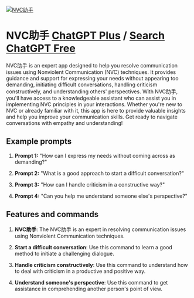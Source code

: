
[![NVC助手](https://files.oaiusercontent.com/file-HC4YSCLG2c8tZA3eKVLu2ohP?se=2123-10-20T11%3A44%3A35Z&sp=r&sv=2021-08-06&sr=b&rscc=max-age%3D31536000%2C%20immutable&rscd=attachment%3B%20filename%3Dc1923139-9edb-4816-8dbc-84fe7d30fce5.png&sig=XXw6P//4rZZ7gNA0E0kcKBT48ykhglWn6sq2T/UjQgo%3D)](https://chat.openai.com/g/g-iLFs8wxp1-nvczhu-shou)

# NVC助手 [ChatGPT Plus](https://chat.openai.com/g/g-iLFs8wxp1-nvczhu-shou) / [Search ChatGPT Free](https://gptcall.net/index.html#/?search=NVC%E5%8A%A9%E6%89%8B)

NVC助手 is an expert app designed to help you resolve communication issues using Nonviolent Communication (NVC) techniques. It provides guidance and support for expressing your needs without appearing too demanding, initiating difficult conversations, handling criticism constructively, and understanding others' perspectives. With NVC助手, you'll have access to a knowledgeable assistant who can assist you in implementing NVC principles in your interactions. Whether you're new to NVC or already familiar with it, this app is here to provide valuable insights and help you improve your communication skills. Get ready to navigate conversations with empathy and understanding!

## Example prompts

1. **Prompt 1:** "How can I express my needs without coming across as demanding?"

2. **Prompt 2:** "What is a good approach to start a difficult conversation?"

3. **Prompt 3:** "How can I handle criticism in a constructive way?"

4. **Prompt 4:** "Can you help me understand someone else's perspective?"

## Features and commands

1. **NVC助手**: The NVC助手 is an expert in resolving communication issues using Nonviolent Communication techniques.

2. **Start a difficult conversation**: Use this command to learn a good method to initiate a challenging dialogue.

3. **Handle criticism constructively**: Use this command to understand how to deal with criticism in a productive and positive way.

4. **Understand someone's perspective**: Use this command to get assistance in comprehending another person's point of view.


